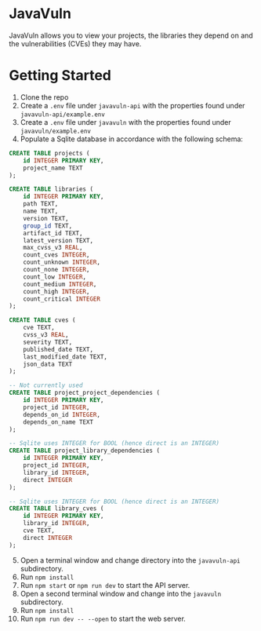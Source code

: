 # JavaVuln

JavaVuln allows you to view your projects, the libraries they depend on and the vulnerabilities (CVEs) they may have.

# Getting Started

1. Clone the repo
2. Create a `.env` file under `javavuln-api` with the properties found under `javavuln-api/example.env`
3. Create a `.env` file under `javavuln` with the properties found under `javavuln/example.env`
4. Populate a Sqlite database in accordance with the following schema:

```sql
CREATE TABLE projects (
    id INTEGER PRIMARY KEY,
    project_name TEXT
);

CREATE TABLE libraries (
    id INTEGER PRIMARY KEY,
    path TEXT,
    name TEXT,
    version TEXT,
    group_id TEXT,
    artifact_id TEXT,
    latest_version TEXT,
    max_cvss_v3 REAL,
    count_cves INTEGER,
    count_unknown INTEGER,
    count_none INTEGER,
    count_low INTEGER,
    count_medium INTEGER,
    count_high INTEGER,
    count_critical INTEGER
);

CREATE TABLE cves (
    cve TEXT,
    cvss_v3 REAL,
    severity TEXT,
    published_date TEXT,
    last_modified_date TEXT,
    json_data TEXT
);

-- Not currently used
CREATE TABLE project_project_dependencies (
    id INTEGER PRIMARY KEY,
    project_id INTEGER,
    depends_on_id INTEGER,
    depends_on_name TEXT
);

-- Sqlite uses INTEGER for BOOL (hence direct is an INTEGER)
CREATE TABLE project_library_dependencies (
    id INTEGER PRIMARY KEY,
    project_id INTEGER,
    library_id INTEGER,
    direct INTEGER
);

-- Sqlite uses INTEGER for BOOL (hence direct is an INTEGER)
CREATE TABLE library_cves (
    id INTEGER PRIMARY KEY,
    library_id INTEGER,
    cve TEXT,
    direct INTEGER
);
```

5. Open a terminal window and change directory into the `javavuln-api` subdirectory.
6. Run `npm install`
7. Run `npm start` or `npm run dev` to start the API server.
8. Open a second terminal window and change into the `javavuln` subdirectory.
9. Run `npm install`
10. Run `npm run dev -- --open` to start the web server.
